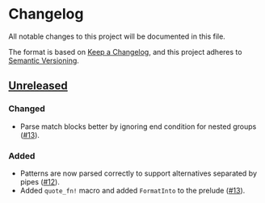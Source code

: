 # Changelog

All notable changes to this project will be documented in this file.

The format is based on [Keep a Changelog](https://keepachangelog.com/en/1.0.0/),
and this project adheres to [Semantic Versioning](https://semver.org/spec/v2.0.0.html).

## [Unreleased]

### Changed
* Parse match blocks better by ignoring end condition for nested groups ([#13]).

### Added
* Patterns are now parsed correctly to support alternatives separated by pipes ([#12]).
* Added `quote_fn!` macro and added `FormatInto` to the prelude ([#13]).

[#12]: https://github.com/udoprog/genco/issues/12
[#13]: https://github.com/udoprog/genco/issues/13

[Unreleased]: https://github.com/udoprog/genco/compare/0.14.2...master